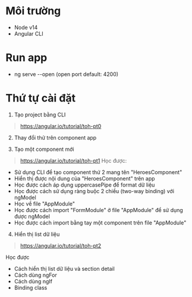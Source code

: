 # Môi trường
- Node v14
- Angular CLI

# Run app
- ng serve --open (open port default: 4200)

# Thứ tự cài đặt
1. Tạo project bằng CLI
> https://angular.io/tutorial/toh-pt0

2. Thay đổi thử trên component app

3. Tạo một component mới
> https://angular.io/tutorial/toh-pt1
Học được:
- Sử dụng CLI để tạo component thứ 2 mang tên "HeroesComponent"
- Hiển thị được nội dung của "HeroesComponent" trên app
- Học được cách áp dụng uppercasePipe để format dữ liệu
- Học được cách sử dụng ràng buộc 2 chiều (two-way binding) với ngModel
- Học về file "AppModule"
- Học được cách import "FormModule" ở file "AppModule" để sử dụng được ngModel
- Học được cách import bằng tay một component trên file "AppModule"

4. Hiển thị list dữ liệu
> https://angular.io/tutorial/toh-pt2

Học được
- Cách hiển thị list dữ liệu và section detail
- Cách dùng ngFor
- Cách dùng ngIf
- Binding class
